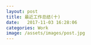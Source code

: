 ```yaml
---
layout: post
title: 最近工作总结(十)
date:   2017-11-03 16:28:06
categories: Work
image: /assets/images/post.jpg
---
```

